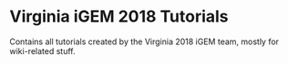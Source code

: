 # Virginia iGEM 2018 Tutorials

Contains all tutorials created by the Virginia 2018 iGEM team, mostly for wiki-related stuff.
